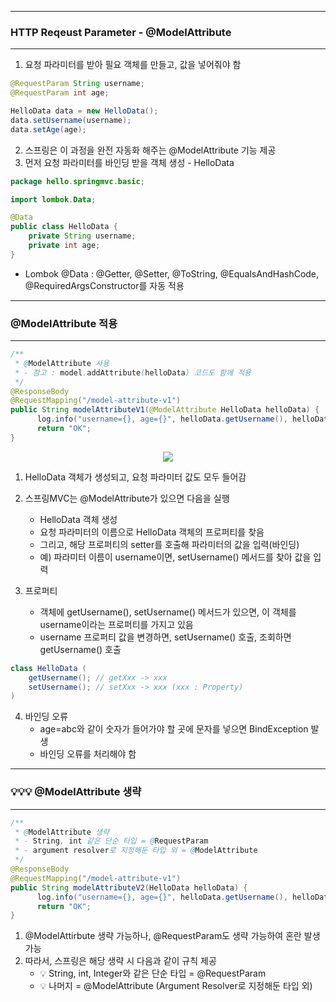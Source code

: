 -----
### HTTP Reqeust Parameter - @ModelAttribute
-----
1. 요청 파라미터를 받아 필요 객체를 만들고, 값을 넣어줘야 함
```java
@RequestParam String username;
@RequestParam int age;

HelloData data = new HelloData();
data.setUsername(username);
data.setAge(age);
```

2. 스프링은 이 과정을 완전 자동화 해주는 @ModelAttribute 기능 제공
3. 먼저 요청 파라미터를 바인딩 받을 객체 생성 - HelloData
```java
package hello.springmvc.basic;

import lombok.Data;

@Data
public class HelloData {
    private String username;
    private int age;
}
```
  - Lombok @Data : @Getter, @Setter, @ToString, @EqualsAndHashCode, @RequiredArgsConstructor를 자동 적용

-----
### @ModelAttribute 적용
----- 
```java
/**
 * @ModelAttribute 사용
 * - 참고 : model.addAttribute(helloData) 코드도 함께 적용
 */
@ResponseBody
@RequestMapping("/model-attribute-v1")
public String modelAttributeV1(@ModelAttribute HelloData helloData) {
      log.info("username={}, age={}", helloData.getUsername(), helloData.getAge());
      return "OK";
}
```
<div align="center">
<img src="https://github.com/sooyounghan/Spring/assets/34672301/3924a0dc-40ab-4700-ab77-f6234cdd04bb">
</div>

1. HelloData 객체가 생성되고, 요청 파라미터 값도 모두 들어감
2. 스프링MVC는 @ModelAttribute가 있으면 다음을 실행
   - HelloData 객체 생성
   - 요청 파라미터의 이름으로 HelloData 객체의 프로퍼티를 찾음
   - 그리고, 해당 프로퍼티의 setter를 호출해 파라미터의 값을 입력(바인딩)
   - 예) 파라미터 이름이 username이면, setUsername() 메서드를 찾아 값을 입력

3. 프로퍼티
   - 객체에 getUsername(), setUsername() 메서드가 있으면, 이 객체를 username이라는 프로퍼티를 가지고 있음
   - username 프로퍼티 값을 변경하면, setUsername() 호출, 조회하면 getUsername() 호출
```java
class HelloData (
    getUsername(); // getXxx -> xxx 
    setUsername(); // setXxx -> xxx (xxx : Property)
)
```

4. 바인딩 오류
   - age=abc와 같이 숫자가 들어가야 할 곳에 문자를 넣으면 BindException 발생
   - 바인딩 오류를 처리해야 함

-----
### 💡💡💡 @ModelAttribute 생략
----- 
```java
/**
 * @ModelAttribute 생략
 * - String, int 같은 단순 타입 = @RequestParam
 * - argument resolver로 지정해둔 타입 외 = @ModelAttribute
 */
@ResponseBody
@RequestMapping("/model-attribute-v1")
public String modelAttributeV2(HelloData helloData) {
      log.info("username={}, age={}", helloData.getUsername(), helloData.getAge());
      return "OK";
}
```

1. @ModelAttirbute 생략 가능하나, @RequestParam도 생략 가능하여 혼란 발생 가능
2. 따라서, 스프링은 해당 생략 시 다음과 같이 규칙 제공
   - 💡 String, int, Integer와 같은 단순 타입 = @RequestParam
   - 💡 나머지 = @ModelAttribute (Argument Resolver로 지정해둔 타입 외)
   

